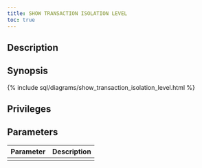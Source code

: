 ```yaml
---
title: SHOW TRANSACTION ISOLATION LEVEL
toc: true
---
```


## Description

## Synopsis

{% include sql/diagrams/show_transaction_isolation_level.html %}

## Privileges

## Parameters

| Parameter | Description |
|-----------|-------------|
|  |  |
